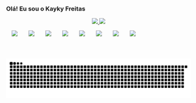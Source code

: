 ### Olá! Eu sou o Kayky Freitas

<div align="center">
  <a href="https://github.com/kaykyFreitas">
  <img height="175em" src="https://github-readme-stats.vercel.app/api?username=kaykyFreitas&show_icons=true&theme=dracula&include_all_commits=true&count_private=true"/>
  <img height="175em" src="https://github-readme-stats.vercel.app/api/top-langs/?username=kaykyFreitas&layout=compact&langs_count=7&theme=dracula"/>
</div>
  
<div style="widhth:100%; display:flex; text-align:center;">
  
  <img style="width=:32px; height:32px; margin:15px" src="https://cdn.jsdelivr.net/gh/devicons/devicon/icons/html5/html5-original.svg" />
  <img style="width=:32px; height:32px; margin:15px" src="https://cdn.jsdelivr.net/gh/devicons/devicon/icons/css3/css3-original.svg" />
  <img style="width=:32px; height:32px; margin:15px" src="https://cdn.jsdelivr.net/gh/devicons/devicon/icons/javascript/javascript-original.svg" />
  <img style="width=:32px; height:32px; margin:15px" src="https://cdn.jsdelivr.net/gh/devicons/devicon/icons/react/react-original.svg" />
  <img style="width=:32px; height:32px; margin:15px" src="https://cdn.jsdelivr.net/gh/devicons/devicon/icons/nextjs/nextjs-original.svg" />
  <img style="width=:32px; height:32px; margin:15px" src="https://cdn.jsdelivr.net/gh/devicons/devicon/icons/nodejs/nodejs-original.svg" />
  <img style="width=:32px; height:32px; margin:15px" src="https://cdn.jsdelivr.net/gh/devicons/devicon/icons/php/php-original.svg" />
  <img style="width=:32px; height:32px; margin:15px" src="https://cdn.jsdelivr.net/gh/devicons/devicon/icons/laravel/laravel-plain.svg" />
  
</div>
  
  ##

  ![Snake animation](https://github.com/kaykyFreitas/kaykyFreitas/blob/output/github-contribution-grid-snake.svg)
  
<!--
**kaykyFreitas/kaykyFreitas** is a ✨ _special_ ✨ repository because its `README.md` (this file) appears on your GitHub profile.

Here are some ideas to get you started:

- 🔭 I’m currently working on ...
- 🌱 I’m currently learning ...
- 👯 I’m looking to collaborate on ...
- 🤔 I’m looking for help with ...
- 💬 Ask me about ...
- 📫 How to reach me: ...
- 😄 Pronouns: ...
- ⚡ Fun fact: ...
-->
